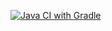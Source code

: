 [![Java CI with Gradle](https://github.com/HateOne/patterns3/actions/workflows/gradle.yml/badge.svg)](https://github.com/HateOne/patterns3/actions/workflows/gradle.yml)
